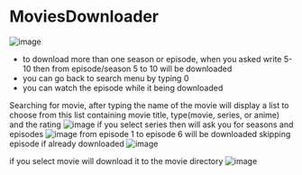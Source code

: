 # MoviesDownloader

![image](https://user-images.githubusercontent.com/61450444/166667040-b6335796-afdd-429c-9c14-d32290af0d39.png)


+ to download more than one season or episode, when you asked write 5-10 then from episode/season 5 to 10 will be downloaded
+ you can go back to search menu by typing 0
+ you can watch the episode while it being downloaded 

Searching for movie, after typing the name of the movie
will display a list to choose from
this list containing movie title, type(movie, series, or anime) and the rating
![image](https://user-images.githubusercontent.com/61450444/167854893-ca130aa8-cfd4-4bc8-ac3c-a84e4c277ff4.png)
if you select series
then will ask you for seasons and episodes
![image](https://user-images.githubusercontent.com/61450444/167855198-0a6379a4-88d0-4cb9-9d09-ceb7fbd4d2ee.png)
from episode 1 to episode 6 will be downloaded skipping episode if already downloaded
![image](https://user-images.githubusercontent.com/61450444/167856103-fb7e5a2f-eafe-4cb0-931e-d0bd5f8a92ae.png)


if you select movie will download it to the movie directory
![image](https://user-images.githubusercontent.com/61450444/167855816-9f718c79-6eb3-4668-9255-551087db0f5d.png)

